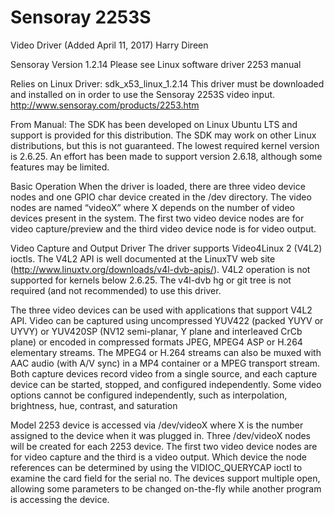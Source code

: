 Sensoray 2253S
============

Video Driver  (Added April 11, 2017)
Harry Direen

Sensoray Version 1.2.14
Please see Linux software driver 2253 manual

Relies on Linux Driver:  sdk_x53_linux_1.2.14
This driver must be downloaded and installed on in order to use the Sensoray 2253S video input.
http://www.sensoray.com/products/2253.htm


From Manual:
The SDK has been developed on Linux Ubuntu LTS and support is provided
for this distribution. The SDK may work on other Linux distributions, but
this is not guaranteed. The lowest required kernel version is 2.6.25. An
effort has been made to support version 2.6.18, although some features
may be limited.

Basic Operation
When the driver is loaded, there are three video device nodes and one GPIO
char device created in the /dev directory. The video nodes are named
“videoX” where X depends on the number of video devices present in the
system. The first two video device nodes are for video capture/preview and
the third video device node is for video output.

Video Capture and Output Driver
The driver supports Video4Linux 2 (V4L2) ioctls. The V4L2 API is well
documented at the LinuxTV web site
(http://www.linuxtv.org/downloads/v4l-dvb-apis/). V4L2 operation is not
supported for kernels below 2.6.25. The v4l-dvb hg or git tree is not required
(and not recommended) to use this driver.

The three video devices can be used with applications that support V4L2 API.
Video can be captured using uncompressed YUV422 (packed YUYV or UYVY)
or YUV420SP (NV12 semi-planar, Y plane and interleaved CrCb plane) or
encoded in compressed formats JPEG, MPEG4 ASP or H.264 elementary
streams. The MPEG4 or H.264 streams can also be muxed with AAC audio
(with A/V sync) in a MP4 container or a MPEG transport stream. Both capture
devices record video from a single source, and each capture device can be
started, stopped, and configured independently. Some video options cannot
be configured independently, such as interpolation, brightness, hue, contrast,
and saturation 

Model 2253 device is accessed via /dev/videoX where X is the number
assigned to the device when it was plugged in. Three /dev/videoX nodes will
be created for each 2253 device. The first two video device nodes are for
video capture and the third is a video output. Which device the node
references can be determined by using the VIDIOC_QUERYCAP ioctl to
examine the card field for the serial no. The devices support multiple open,
allowing some parameters to be changed on-the-fly while another program is
accessing the device.

